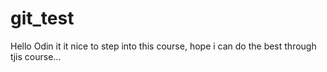 # git_test
Hello Odin 
it it nice to step into this course, hope i can do the best through tjis course...
